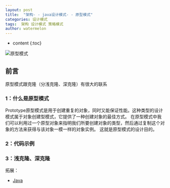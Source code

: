 ```yaml
---
layout: post
title:  "架构- - java设计模式- - 原型模式"
categories: 设计模式
tags:  架构 设计模式 策略模式
author: watermelon
---
```

* content
{:toc}

![原型模式](https://wx4.sinaimg.cn/mw1024/005xB1vLly1fyjapmp3aoj30k00b9mzo.jpg)
## 前言
原型模式跟克隆（分浅克隆、深克隆）有很大的联系





### 1：什么是原型模式
  Prototype原型模式是用于创建重复的对象，同时又能保证性能。这种类型的设计模式属于对象创建型模式，它提供了一种创建对象的最佳方式。
  在原型模式中我们可以利用过一个原型对象来指明我们所要创建对象的类型，然后通过复制这个对象的方法来获得与该对象一模一样的对象实例。
  这就是原型模式的设计目的。

### 2：代码示例

### 3：浅克隆、深克隆


拓展：
* [Java](http)  
